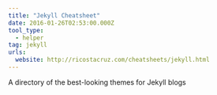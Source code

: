 ```yaml
---
title: "Jekyll Cheatsheet"
date: 2016-01-26T02:53:00.000Z
tool_type: 
  - helper
tag: jekyll
urls:
  website: http://ricostacruz.com/cheatsheets/jekyll.html
---
```

A directory of the best-looking themes for Jekyll blogs





